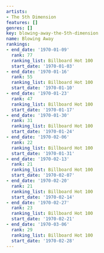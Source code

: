 ```yaml
---
artists:
- The 5th Dimension
features: []
genres: []
key: blowing-away-the-5th-dimension
name: Blowing Away
rankings:
- end_date: '1970-01-09'
  rank: 77
  ranking_list: Billboard Hot 100
  start_date: '1970-01-03'
- end_date: '1970-01-16'
  rank: 55
  ranking_list: Billboard Hot 100
  start_date: '1970-01-10'
- end_date: '1970-01-23'
  rank: 47
  ranking_list: Billboard Hot 100
  start_date: '1970-01-17'
- end_date: '1970-01-30'
  rank: 31
  ranking_list: Billboard Hot 100
  start_date: '1970-01-24'
- end_date: '1970-02-06'
  rank: 22
  ranking_list: Billboard Hot 100
  start_date: '1970-01-31'
- end_date: '1970-02-13'
  rank: 21
  ranking_list: Billboard Hot 100
  start_date: '1970-02-07'
- end_date: '1970-02-20'
  rank: 21
  ranking_list: Billboard Hot 100
  start_date: '1970-02-14'
- end_date: '1970-02-27'
  rank: 23
  ranking_list: Billboard Hot 100
  start_date: '1970-02-21'
- end_date: '1970-03-06'
  rank: 29
  ranking_list: Billboard Hot 100
  start_date: '1970-02-28'
---
```


